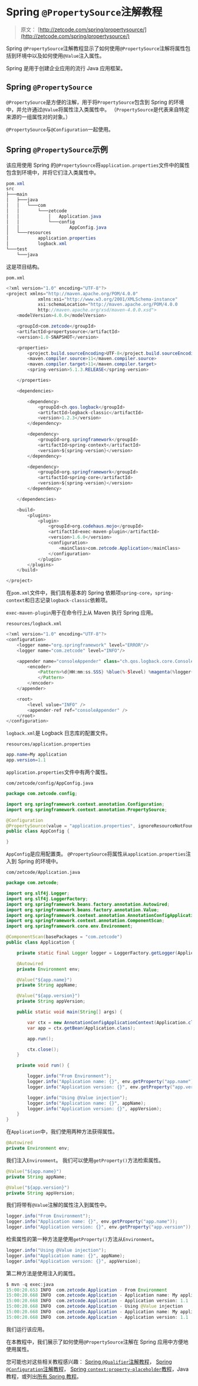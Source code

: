 # Spring `@PropertySource`注解教程

> 原文： [http://zetcode.com/spring/propertysource/](http://zetcode.com/spring/propertysource/)

Spring `@PropertySource`注解教程显示了如何使用`@PropertySource`注解将属性包括到环境中以及如何使用`@Value`注入属性。

Spring 是用于创建企业应用的流行 Java 应用框架。

## Spring `@PropertySource`

`@PropertySource`是方便的注解，用于将`PropertySource`包含到 Spring 的环境中，并允许通过`@Value`将属性注入类属性中。 （`PropertySource`是代表来自特定来源的一组属性对的对象。）

`@PropertySource`与`@Configuration`一起使用。

## Spring `@PropertySource`示例

该应用使用 Spring 的`@PropertySource`将`application.properties`文件中的属性包含到环境中，并将它们注入类属性中。

```java
pom.xml
src
├───main
│   ├───java
│   │   └───com
│   │       └───zetcode
│   │           │   Application.java
│   │           └───config
│   │                   AppConfig.java
│   └───resources
│           application.properties
│           logback.xml
└───test
    └───java

```

这是项目结构。

`pom.xml`

```java
<?xml version="1.0" encoding="UTF-8"?>
<project xmlns="http://maven.apache.org/POM/4.0.0"
            xmlns:xsi="http://www.w3.org/2001/XMLSchema-instance"
            xsi:schemaLocation="http://maven.apache.org/POM/4.0.0
            http://maven.apache.org/xsd/maven-4.0.0.xsd">
    <modelVersion>4.0.0</modelVersion>

    <groupId>com.zetcode</groupId>
    <artifactId>propertysource</artifactId>
    <version>1.0-SNAPSHOT</version>

    <properties>
        <project.build.sourceEncoding>UTF-8</project.build.sourceEncoding>
        <maven.compiler.source>11</maven.compiler.source>
        <maven.compiler.target>11</maven.compiler.target>
        <spring-version>5.1.3.RELEASE</spring-version>

    </properties>

    <dependencies>

        <dependency>
            <groupId>ch.qos.logback</groupId>
            <artifactId>logback-classic</artifactId>
            <version>1.2.3</version>
        </dependency>

        <dependency>
            <groupId>org.springframework</groupId>
            <artifactId>spring-context</artifactId>
            <version>${spring-version}</version>
        </dependency>

        <dependency>
            <groupId>org.springframework</groupId>
            <artifactId>spring-core</artifactId>
            <version>${spring-version}</version>
        </dependency> 

    </dependencies>

    <build>
        <plugins>
            <plugin>
                <groupId>org.codehaus.mojo</groupId>
                <artifactId>exec-maven-plugin</artifactId>
                <version>1.6.0</version>
                <configuration>
                    <mainClass>com.zetcode.Application</mainClass>
                </configuration>
            </plugin>
        </plugins>
    </build>

</project>

```

在`pom.xml`文件中，我们具有基本的 Spring 依赖项`spring-core`，`spring-context`和日志记录`logback-classic`依赖项。

`exec-maven-plugin`用于在命令行上从 Maven 执行 Spring 应用。

`resources/logback.xml`

```java
<?xml version="1.0" encoding="UTF-8"?>
<configuration>
    <logger name="org.springframework" level="ERROR"/>
    <logger name="com.zetcode" level="INFO"/>

    <appender name="consoleAppender" class="ch.qos.logback.core.ConsoleAppender">
        <encoder>
            <Pattern>%d{HH:mm:ss.SSS} %blue(%-5level) %magenta(%logger{36}) - %msg %n
            </Pattern>
        </encoder>
    </appender>

    <root>
        <level value="INFO" />
        <appender-ref ref="consoleAppender" />
    </root>
</configuration>

```

`logback.xml`是 Logback 日志库的配置文件。

`resources/application.properties`

```java
app.name=My application
app.version=1.1

```

`application.properties`文件中有两个属性。

`com/zetcode/config/AppConfig.java`

```java
package com.zetcode.config;

import org.springframework.context.annotation.Configuration;
import org.springframework.context.annotation.PropertySource;

@Configuration
@PropertySource(value = "application.properties", ignoreResourceNotFound = true)
public class AppConfig {

}

```

`AppConfig`是应用配置类。 `@PropertySource`将属性从`application.properties`注入到 Spring 的环境中。

`com/zetcode/Application.java`

```java
package com.zetcode;

import org.slf4j.Logger;
import org.slf4j.LoggerFactory;
import org.springframework.beans.factory.annotation.Autowired;
import org.springframework.beans.factory.annotation.Value;
import org.springframework.context.annotation.AnnotationConfigApplicationContext;
import org.springframework.context.annotation.ComponentScan;
import org.springframework.core.env.Environment;

@ComponentScan(basePackages = "com.zetcode")
public class Application {

    private static final Logger logger = LoggerFactory.getLogger(Application.class);

    @Autowired
    private Environment env;

    @Value("${app.name}")
    private String appName;

    @Value("${app.version}")
    private String appVersion;

    public static void main(String[] args) {

        var ctx = new AnnotationConfigApplicationContext(Application.class);
        var app = ctx.getBean(Application.class);

        app.run();

        ctx.close();
    }

    private void run() {

        logger.info("From Environment");
        logger.info("Application name: {}", env.getProperty("app.name"));
        logger.info("Application version: {}", env.getProperty("app.version"));

        logger.info("Using @Value injection");
        logger.info("Application name: {}", appName);
        logger.info("Application version: {}", appVersion);
    }
}

```

在`Application`中，我们使用两种方法获得属性。

```java
@Autowired
private Environment env;

```

我们注入`Environment`。 我们可以使用`getProperty()`方法检索属性。

```java
@Value("${app.name}")
private String appName;

@Value("${app.version}")
private String appVersion;

```

我们将带有`@Value`注解的属性注入到属性中。

```java
logger.info("From Environment");
logger.info("Application name: {}", env.getProperty("app.name"));
logger.info("Application version: {}", env.getProperty("app.version"));

```

检索属性的第一种方法是使用`getProperty()`方法从`Environment`。

```java
logger.info("Using @Value injection");
logger.info("Application name: {}", appName);
logger.info("Application version: {}", appVersion);

```

第二种方法是使用注入的属性。

```java
$ mvn -q exec:java
15:00:20.653 INFO  com.zetcode.Application - From Environment 
15:00:20.668 INFO  com.zetcode.Application - Application name: My application 
15:00:20.668 INFO  com.zetcode.Application - Application version: 1.1 
15:00:20.668 INFO  com.zetcode.Application - Using @Value injection 
15:00:20.668 INFO  com.zetcode.Application - Application name: My application 
15:00:20.668 INFO  com.zetcode.Application - Application version: 1.1 

```

我们运行该应用。

在本教程中，我们展示了如何使用`@PropertySource`注解在 Spring 应用中方便地使用属性。

您可能也对这些相关教程感兴趣： [Spring `@Qualifier`注解教程](/spring/qualifier/)， [Spring `@Configuration`注解教程](/spring/configuration/)， [Spring `context:property-placeholder`教程](/spring/propertyplaceholder/)，Java 教程，或列出[所有 Spring 教程](/all/#spring)。